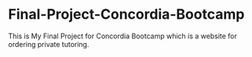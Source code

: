 # Final-Project-Concordia-Bootcamp
This is My Final Project for Concordia Bootcamp which is a website for ordering private tutoring. 

